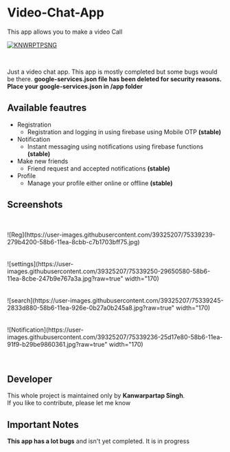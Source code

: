 # Video-Chat-App
This app allows you to make a video Call

[![KNWRPTPSNG](https://forthebadge.com/images/badges/built-by-developers.svg)](https://kanwarpartapsingh.com)

<br>

Just a video chat app. This app is mostly completed but some bugs would be there.
**google-services.json file has been deleted for security reasons. Place your google-services.json in /app folder**

## Available feautres

* Registration
  - Registration and logging in using firebase using Mobile OTP **(stable)**
* Notification
  - Instant messaging using notifications using firebase functions **(stable)**
* Make new friends
  - Friend request and accepted notifications **(stable)**
* Profile
  - Manage your profile either online or offline **(stable)**

## Screenshots

<br/>
<p float="left">
![Reg](https://user-images.githubusercontent.com/39325207/75339239-279b4200-58b6-11ea-8cbb-c7b1703bff75.jpg)
<br />
<br />
<br />
![settings](https://user-images.githubusercontent.com/39325207/75339250-29650580-58b6-11ea-8cbe-247b9e767a3a.jpg?raw=true" width="170)
<br />
<br />
<br />
![search](https://user-images.githubusercontent.com/39325207/75339245-2833d880-58b6-11ea-926e-0b27a0b245a8.jpg?raw=true" width="170)
<br />
<br />
<br />
![Notification](https://user-images.githubusercontent.com/39325207/75339236-25d17e80-58b6-11ea-91f9-b29be9860361.jpg?raw=true" width="170)
  </p>
<br />

## Developer

This whole project is maintained only by **Kanwarpartap Singh**.<br>
If you like to contribute, please let me know


## Important Notes
**This app has a lot bugs** and isn't yet completed. It is in progress
